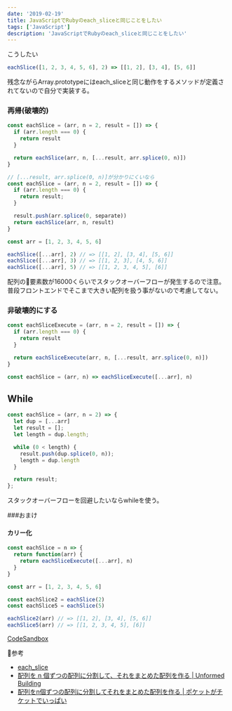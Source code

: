 ```yaml
---
date: '2019-02-19'
title: JavaScriptでRubyのeach_sliceと同じことをしたい
tags: ['JavaScript']
description: 'JavaScriptでRubyのeach_sliceと同じことをしたい'
---
```


こうしたい

```javascript
eachSlice([1, 2, 3, 4, 5, 6], 2) => [[1, 2], [3, 4], [5, 6]]
```

残念ながらArray.prototypeにはeach_sliceと同じ動作をするメソッドが定義されてないので自分で実装する。

### 再帰(破壊的)

```javascript
const eachSlice = (arr, n = 2, result = []) => {
  if (arr.length === 0) {
    return result
  }

  return eachSlice(arr, n, [...result, arr.splice(0, n)])
}

// [...result, arr.splice(0, n)]が分かりにくいなら
const eachSlice = (arr, n = 2, result = []) => {
  if (arr.length === 0) {
    return result;
  }

  result.push(arr.splice(0, separate))
  return eachSlice(arr, n, result)
}

const arr = [1, 2, 3, 4, 5, 6]

eachSlice([...arr], 2) // => [[1, 2], [3, 4], [5, 6]]
eachSlice([...arr], 3) // => [[1, 2, 3], [4, 5, 6]]
eachSlice([...arr], 5) // => [[1, 2, 3, 4, 5], [6]]
```

配列の要素数が16000くらいでスタックオーバーフローが発生するので注意。  
普段フロントエンドでそこまで大きい配列を扱う事がないので考慮してない。

### 非破壊的にする

```javascript
const eachSliceExecute = (arr, n = 2, result = []) => {
  if (arr.length === 0) {
    return result
  }

  return eachSliceExecute(arr, n, [...result, arr.splice(0, n)])
}

const eachSlice = (arr, n) => eachSliceExecute([...arr], n)
```


## While
```javascript
const eachSlice = (arr, n = 2) => {
  let dup = [...arr]
  let result = [];
  let length = dup.length;

  while (0 < length) {
    result.push(dup.splice(0, n));
    length = dup.length
  }

  return result;
};
```

スタックオーバーフローを回避したいならwhileを使う。  

###おまけ
#### カリー化

```javascript
const eachSlice = n => {
  return function(arr) {
    return eachSliceExecute([...arr], n)
  }
}

const arr = [1, 2, 3, 4, 5, 6]

const eachSlice2 = eachSlice(2)
const eachSlice5 = eachSlice(5)

eachSlice2(arr) // => [[1, 2], [3, 4], [5, 6]]
eachSlice5(arr) // => [[1, 2, 3, 4, 5], [6]]
```

[CodeSandbox](https://codesandbox.io/s/73pxxmyvq0?expanddevtools=1&view=editor)

参考
* [each_slice](https://ref.xaio.jp/ruby/classes/enumerable/each_slice)
* [配列を n 個ずつの配列に分割して、それをまとめた配列を作る | Unformed Building](http://unformedbuilding.com/articles/javascript-array-practice-1/)
* [配列をn個ずつの配列に分割してそれをまとめた配列を作る | ポケットがチケットでいっぱい](http://fukuchiharuki.me/wiki/index.php?JavaScript/%E9%85%8D%E5%88%97%E3%82%92n%E5%80%8B%E3%81%9A%E3%81%A4%E3%81%AE%E9%85%8D%E5%88%97%E3%81%AB%E5%88%86%E5%89%B2%E3%81%97%E3%81%A6%E3%81%9D%E3%82%8C%E3%82%92%E3%81%BE%E3%81%A8%E3%82%81%E3%81%9F%E9%85%8D%E5%88%97%E3%82%92%E4%BD%9C%E3%82%8B)